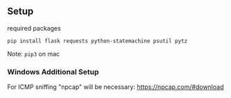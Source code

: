 ## Setup

required packages


```
pip install flask requests python-statemachine psutil pytz
```

Note: `pip3` on mac

### Windows Additional Setup

For ICMP sniffing "npcap" will be necessary: https://npcap.com/#download